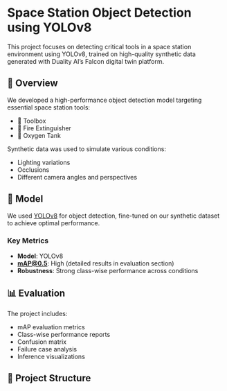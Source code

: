 # Space Station Object Detection using YOLOv8

This project focuses on detecting critical tools in a space station environment using YOLOv8, trained on high-quality synthetic data generated with Duality AI’s Falcon digital twin platform.

## 🚀 Overview

We developed a high-performance object detection model targeting essential space station tools:
- 🧰 Toolbox  
- 🧯 Fire Extinguisher  
- 🫙 Oxygen Tank  

Synthetic data was used to simulate various conditions:
- Lighting variations  
- Occlusions  
- Different camera angles and perspectives  

## 🧠 Model

We used [YOLOv8](https://github.com/ultralytics/ultralytics) for object detection, fine-tuned on our synthetic dataset to achieve optimal performance.

### Key Metrics
- **Model**: YOLOv8
- **mAP@0.5**: High (detailed results in evaluation section)
- **Robustness**: Strong class-wise performance across conditions

## 📊 Evaluation

The project includes:
- mAP evaluation metrics  
- Class-wise performance reports  
- Confusion matrix  
- Failure case analysis  
- Inference visualizations  

## 📁 Project Structure

